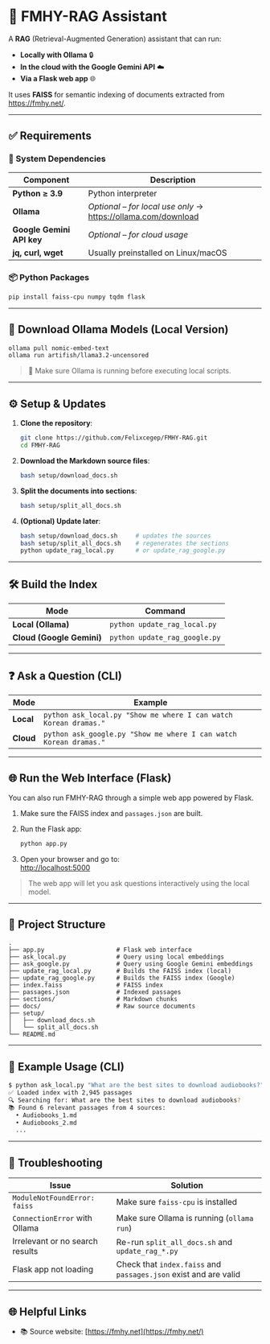 # 🧠 FMHY-RAG Assistant

A **RAG** (Retrieval-Augmented Generation) assistant that can run:

- **Locally with Ollama** 🔒  
- **In the cloud with the Google Gemini API** ☁️  
- **Via a Flask web app** 🌐  

It uses **FAISS** for semantic indexing of documents extracted from <https://fmhy.net/>.

---

## ✅ Requirements

### 🧩 System Dependencies

| Component               | Description                                                                 |
|------------------------|-----------------------------------------------------------------------------|
| **Python ≥ 3.9**        | Python interpreter                                                          |
| **Ollama**              | _Optional – for local use only_ → <https://ollama.com/download>            |
| **Google Gemini API key** | _Optional – for cloud usage_                                                |
| **jq, curl, wget**      | Usually preinstalled on Linux/macOS                                        |

### 📦 Python Packages

```bash
pip install faiss-cpu numpy tqdm flask
```

---

## 🔄 Download Ollama Models (Local Version)

```bash
ollama pull nomic-embed-text
ollama run artifish/llama3.2-uncensored
```

> 🚪 Make sure Ollama is running before executing local scripts.

---

## ⚙️ Setup & Updates

1. **Clone the repository**:

   ```bash
   git clone https://github.com/Felixcegep/FMHY-RAG.git
   cd FMHY-RAG
   ```

2. **Download the Markdown source files**:

   ```bash
   bash setup/download_docs.sh
   ```

3. **Split the documents into sections**:

   ```bash
   bash setup/split_all_docs.sh
   ```

4. **(Optional) Update later**:

   ```bash
   bash setup/download_docs.sh     # updates the sources
   bash setup/split_all_docs.sh    # regenerates the sections
   python update_rag_local.py      # or update_rag_google.py
   ```

---

## 🛠️ Build the Index

| Mode                     | Command                        |
|--------------------------|--------------------------------|
| **Local (Ollama)**       | `python update_rag_local.py`   |
| **Cloud (Google Gemini)**| `python update_rag_google.py`  |

---

## ❓ Ask a Question (CLI)

| Mode       | Example                                                             |
|------------|---------------------------------------------------------------------|
| **Local**  | `python ask_local.py "Show me where I can watch Korean dramas."`   |
| **Cloud**  | `python ask_google.py "Show me where I can watch Korean dramas."`  |

---

## 🌐 Run the Web Interface (Flask)

You can also run FMHY-RAG through a simple web app powered by Flask.

1. Make sure the FAISS index and `passages.json` are built.

2. Run the Flask app:

   ```bash
   python app.py
   ```

3. Open your browser and go to:  
   [http://localhost:5000](http://localhost:5000)

> The web app will let you ask questions interactively using the local model.

---

## 📁 Project Structure

```
.
├── app.py                    # Flask web interface
├── ask_local.py              # Query using local embeddings
├── ask_google.py             # Query using Google Gemini embeddings
├── update_rag_local.py       # Builds the FAISS index (local)
├── update_rag_google.py      # Builds the FAISS index (Google)
├── index.faiss               # FAISS index
├── passages.json             # Indexed passages
├── sections/                 # Markdown chunks
├── docs/                     # Raw source documents
├── setup/
│   ├── download_docs.sh
│   └── split_all_docs.sh
└── README.md
```

---

## 💬 Example Usage (CLI)

```bash
$ python ask_local.py "What are the best sites to download audiobooks?"
✅ Loaded index with 2,945 passages
🔍 Searching for: What are the best sites to download audiobooks?
📚 Found 6 relevant passages from 4 sources:
  • Audiobooks_1.md
  • Audiobooks_2.md
  ...
```

---

## 🔧 Troubleshooting

| Issue                            | Solution                                         |
|----------------------------------|--------------------------------------------------|
| `ModuleNotFoundError: faiss`     | Make sure `faiss-cpu` is installed               |
| `ConnectionError` with Ollama    | Make sure Ollama is running (`ollama run`)       |
| Irrelevant or no search results  | Re-run `split_all_docs.sh` and `update_rag_*.py` |
| Flask app not loading            | Check that `index.faiss` and `passages.json` exist and are valid |

---

## 🌐 Helpful Links

- 📚 Source website: [https://fmhy.net](https://fmhy.net/)

